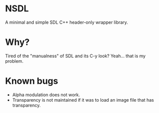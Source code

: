 # NSDL
 A minimal and simple SDL C++ header-only wrapper library.

# Why?
 Tired of the "manualness" of SDL and its C-y look? Yeah... that is my problem.

# Known bugs
- Alpha modulation does not work.
- Transparency is not maintained if it was to load an image file that has transparency.
